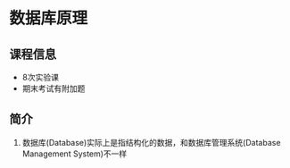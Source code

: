 # 数据库原理

## 课程信息

- 8次实验课
- 期末考试有附加题

## 简介

1. 数据库(Database)实际上是指结构化的数据，和数据库管理系统(Database Management System)不一样

